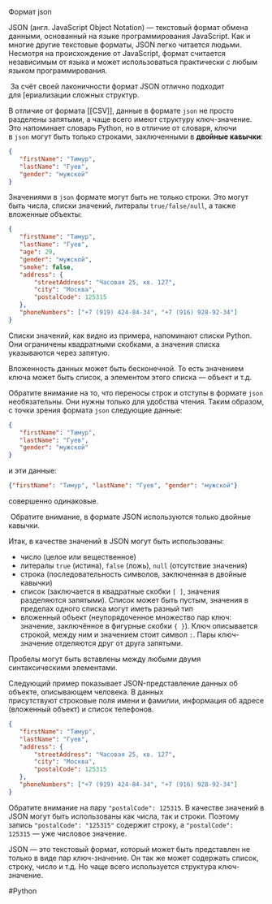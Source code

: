 Формат json

JSON (англ. JavaScript Object Notation) — текстовый формат обмена данными, основанный на языке программирования JavaScript. Как и многие другие текстовые форматы, JSON легко читается людьми. Несмотря на происхождение от JavaScript, формат считается независимым от языка и может использоваться практически с любым языком программирования.

 За счёт своей лаконичности формат JSON отлично подходит для [ериализации сложных структур.

В отличие от формата [[CSV]], данные в формате `json` не просто разделены запятыми, а чаще всего имеют структуру ключ-значение. Это напоминает словарь Python, но в отличие от словаря, ключи в `json` могут быть только строками, заключенными в **двойные кавычки**:

```json
{
   "firstName": "Тимур",
   "lastName": "Гуев",
   "gender": "мужской"
}
```

Значениями в `json` формате могут быть не только строки. Это могут быть числа, списки значений, литералы `true/false/null`, а также вложенные объекты:

```json
{
   "firstName": "Тимур",
   "lastName": "Гуев",
   "age": 29,
   "gender": "мужской",
   "smoke": false,
   "address": {
       "streetAddress": "Часовая 25, кв. 127",
       "city": "Москва",
       "postalCode": 125315
   },
   "phoneNumbers": ["+7 (919) 424-84-34", "+7 (916) 928-92-34"]
}
```

Списки значений, как видно из примера, напоминают списки Python. Они ограничены квадратными скобками, а значения списка указываются через запятую.

Вложенность данных может быть бесконечной. То есть значением ключа может быть список, а элементом этого списка — объект и т.д.

Обратите внимание на то, что переносы строк и отступы в формате `json` необязательны. Они нужны только для удобства чтения. Таким образом, с точки зрения формата `json` следующие данные:

```json
{
   "firstName": "Тимур",
   "lastName": "Гуев",
   "gender": "мужской"
}
```

и эти данные:

```json
{"firstName": "Тимур", "lastName": "Гуев", "gender": "мужской"}
```

совершенно одинаковые.

 ​​​​Обратите внимание, в формате JSON используются только двойные кавычки.

Итак, в качестве значений в JSON могут быть использованы:

- число (целое или вещественное)
- литералы `true` (истина), `false` (ложь), `null` (отсутствие значения)
- строка (последовательность символов, заключенная в двойные кавычки)
- список (заключается в квадратные скобки `[ ]`, значения разделяются запятыми). Список может быть пустым, значения в пределах одного списка могут иметь разный тип
- вложенный объект (неупорядоченное множество пар ключ: значение, заключённое в фигурные скобки `{ }`). Ключ описывается строкой, между ним и значением стоит символ `:`. Пары ключ-значение отделяются друг от друга запятыми.

Пробелы могут быть вставлены между любыми двумя синтаксическими элементами.

Следующий пример показывает JSON-представление данных об объекте, описывающем человека. В данных присутствуют строковые поля имени и фамилии, информация об адресе (вложенный объект) и список телефонов.

```json
{
   "firstName": "Тимур",
   "lastName": "Гуев",
   "address": {
       "streetAddress": "Часовая 25, кв. 127",
       "city": "Москва",
       "postalCode": 125315
   },
   "phoneNumbers": ["+7 (919) 424-84-34", "+7 (916) 928-92-34"]
}
```

Обратите внимание на пару `"postalCode": 125315`. В качестве значений в JSON могут быть использованы как числа, так и строки. Поэтому запись `"postalCode": "125315"` содержит строку, а `"postalCode": 125315` — уже числовое значение.

JSON — это текстовый формат, который может быть представлен не только в виде пар ключ-значение. Он так же может содержать список, строку, число и т.д. Но чаще всего используется структура ключ-значение.


#Python 